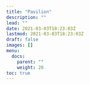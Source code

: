 ```yaml
---
title: "Pavilion"
description: ""
lead: ""
date: 2021-03-03T18:23:03Z
lastmod: 2021-03-03T18:23:03Z
draft: false
images: []
menu: 
  docs:
    parent: ""
    weight: 20
toc: true
---
```


